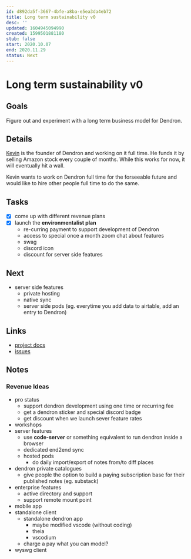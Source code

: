 ```yaml
---
id: d892da5f-3667-4bfe-a8ba-e5ea3da4eb72
title: Long term sustainability v0
desc: ''
updated: 1604945094990
created: 1599501881180
stub: false
start: 2020.10.07
end: 2020.11.29
status: Next
---
```


# Long term sustainability v0

## Goals

Figure out and experiment with a long term business model for Dendron.

## Details

[Kevin](https://github.com/kevinslin) is the founder of Dendron and working on it full time. He funds it by selling Amazon stock every couple of months. While this works for now, it will eventually hit a wall.

Kevin wants to work on Dendron full time for the forseeable future and would like to hire other people full time to do the same. 

## Tasks
- [x] come up with different revenue plans
- [x] launch the **environmentalist plan**
    - re-curring payment to support development of Dendron
    - access to special once a month zoom chat about features
    - swag
    - discord icon
    - discount for server side features

## Next
- server side features 
    - private hosting
    - native sync
    - server side pods (eg. everytime you add data to airtable, add an entry to Dendron)

## Links
- [project docs](https://dendron.so/notes/d892da5f-3667-4bfe-a8ba-e5ea3da4eb72.html)
- [issues](https://github.com/dendronhq/dendron/labels/pro.lts-v0)

## Notes

### Revenue Ideas
- pro status
    - support dendron development using one time or recurring fee
    - get a dendron sticker and special discord badge
    - get discount when we launch sever feature rates
- workshops
- server features
    - use **code-server** or something equivalent to run dendron inside a browser
    - dedicated end2end sync
    - hosted pods 
        - do daily import/export of notes from/to diff places
- dendron private catalogues
    - give people the option to build a paying subscription base for their published notes (eg. substack)
- enterprise features
    - active directory and support
    - support remote mount point
- mobile app 
- standalone client
    - standalone dendron app  
        - maybe modified vscode (without coding)
        - theia 
        - vscodium
    - charge a pay what you can model?
- wyswg client